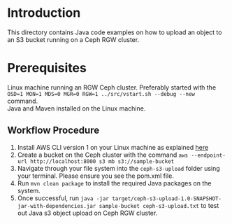 # Introduction
This directory contains Java code examples on how to upload an object to an S3 bucket running on a Ceph RGW cluster.

# Prerequisites
Linux machine running an RGW Ceph cluster. Preferably started with the ``OSD=1 MON=1 MDS=0 MGR=0 RGW=1 ../src/vstart.sh --debug --new `` command.  
Java and Maven installed on the Linux machine.  

## Workflow Procedure
1. Install AWS CLI version 1 on your Linux machine as explained [here](https://docs.aws.amazon.com/cli/v1/userguide/install-linux.html)
2. Create a bucket on the Ceph cluster with the command
``
aws --endpoint-url http://localhost:8000 s3 mb s3://sample-bucket
``
3. Navigate through your file system into the ``ceph-s3-upload`` folder  using your terminal. Please ensure you see the pom.xml file.
4. Run `` mvn clean package `` to install the required Java packages on the system.
5. Once successful, run `` java -jar target/ceph-s3-upload-1.0-SNAPSHOT-jar-with-dependencies.jar sample-bucket ceph-s3-upload.txt `` to test out Java s3 object upload on Ceph RGW cluster.
